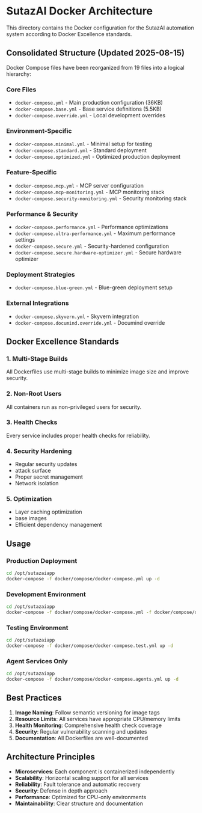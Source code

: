 # SutazAI Docker Architecture

This directory contains the Docker configuration for the SutazAI automation system according to Docker Excellence standards.

## Consolidated Structure (Updated 2025-08-15)

Docker Compose files have been reorganized from 19 files into a logical hierarchy:

### Core Files
- `docker-compose.yml` - Main production configuration (36KB)
- `docker-compose.base.yml` - Base service definitions (5.5KB)
- `docker-compose.override.yml` - Local development overrides

### Environment-Specific
- `docker-compose.minimal.yml` - Minimal setup for testing
- `docker-compose.standard.yml` - Standard deployment
- `docker-compose.optimized.yml` - Optimized production deployment

### Feature-Specific
- `docker-compose.mcp.yml` - MCP server configuration
- `docker-compose.mcp-monitoring.yml` - MCP monitoring stack
- `docker-compose.security-monitoring.yml` - Security monitoring stack

### Performance & Security
- `docker-compose.performance.yml` - Performance optimizations
- `docker-compose.ultra-performance.yml` - Maximum performance settings
- `docker-compose.secure.yml` - Security-hardened configuration
- `docker-compose.secure.hardware-optimizer.yml` - Secure hardware optimizer

### Deployment Strategies
- `docker-compose.blue-green.yml` - Blue-green deployment setup

### External Integrations
- `docker-compose.skyvern.yml` - Skyvern integration
- `docker-compose.documind.override.yml` - Documind override

## Docker Excellence Standards

### 1. Multi-Stage Builds
All Dockerfiles use multi-stage builds to minimize image size and improve security.

### 2. Non-Root Users
All containers run as non-privileged users for security.

### 3. Health Checks
Every service includes proper health checks for reliability.

### 4. Security Hardening
- Regular security updates
-   attack surface
- Proper secret management
- Network isolation

### 5. Optimization
- Layer caching optimization
-   base images
- Efficient dependency management

## Usage

### Production Deployment
```bash
cd /opt/sutazaiapp
docker-compose -f docker/compose/docker-compose.yml up -d
```

### Development Environment
```bash
cd /opt/sutazaiapp
docker-compose -f docker/compose/docker-compose.yml -f docker/compose/docker-compose.dev.yml up -d
```

### Testing Environment
```bash
cd /opt/sutazaiapp
docker-compose -f docker/compose/docker-compose.test.yml up -d
```

### Agent Services Only
```bash
cd /opt/sutazaiapp
docker-compose -f docker/compose/docker-compose.agents.yml up -d
```

## Best Practices

1. **Image Naming**: Follow semantic versioning for image tags
2. **Resource Limits**: All services have appropriate CPU/memory limits
3. **Health Monitoring**: Comprehensive health check coverage
4. **Security**: Regular vulnerability scanning and updates
5. **Documentation**: All Dockerfiles are well-documented

## Architecture Principles

- **Microservices**: Each component is containerized independently
- **Scalability**: Horizontal scaling support for all services
- **Reliability**: Fault tolerance and automatic recovery
- **Security**: Defense in depth approach
- **Performance**: Optimized for CPU-only environments
- **Maintainability**: Clear structure and documentation